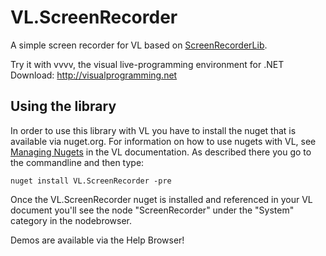 # VL.ScreenRecorder
A simple screen recorder for VL based on [ScreenRecorderLib](https://www.nuget.org/packages/ScreenRecorderLib).

Try it with vvvv, the visual live-programming environment for .NET  
Download: http://visualprogramming.net

## Using the library
In order to use this library with VL you have to install the nuget that is available via nuget.org. For information on how to use nugets with VL, see [Managing Nugets](https://thegraybook.vvvv.org/reference/hde/managing-nugets.html) in the VL documentation. As described there you go to the commandline and then type:

    nuget install VL.ScreenRecorder -pre

Once the VL.ScreenRecorder nuget is installed and referenced in your VL document you'll see the node "ScreenRecorder" under the "System" category in the nodebrowser. 

Demos are available via the Help Browser!

